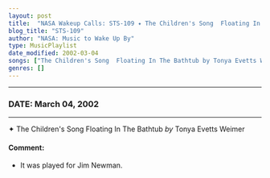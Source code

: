 ```yaml
---
layout: post
title:  "NASA Wakeup Calls: STS-109 ✦ The Children's Song  Floating In The Bathtub by Tonya Evetts Weimer ⊹ March 04, 2002"
blog_title: "STS-109"
author: "NASA: Music to Wake Up By"
type: MusicPlaylist
date_modified: 2002-03-04
songs: ["The Children's Song  Floating In The Bathtub by Tonya Evetts Weimer"]
genres: []
---
```


----
### DATE: March 04, 2002
----
✦ The Children's Song  Floating In The Bathtub *by* Tonya Evetts Weimer  

#### Comment:
* It was played for Jim  Newman.



<br/>
<center>
	<a target="_blank"
	   href="https://twitter.com/intent/tweet?hashtags=Space,NASA,Playlist,NASAWakeupCalls,SpaceProgram&text=🚀 {{ page.author}}, {{ page.title }}. {{ site.url }}{{ page.url }}&via=nasawakeupcalls"><i class="fab fa-twitter" title="Tweet this page" alt="Tweet this page" style="font-size: 1.3em;"></i></a>
	&nbsp; 	<i class="fas fa-user-astronaut" style="font-size: 1.5em;"></i> &nbsp;
    <a id="custom_amazon_link"
       type="amzn" search="#"
       category="popular music">
    <i class="fab fa-amazon" style="font-size: 1.3em;"></i></a>
</center>

<!-- Randomly resolve an individual entry from a song array -->
<script src="/assets/javascript/seedrandom.min.js"></script>
<script>
  var wake_me_up = ["The Children's Song  Floating In The Bathtub by Tonya Evetts Weimer"];
  var prng = new Math.seedrandom();
  function randomSong() {
    song = wake_me_up[Math.floor(Math.random() * wake_me_up.length)];
    var amazon_link = document.getElementById("custom_amazon_link");
    amazon_link.setAttribute("search", song);
  }
  window.onload = randomSong();
</script>
